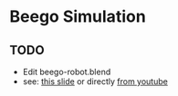 Beego Simulation
================

TODO
----

  - Edit beego-robot.blend
  - see: [this slide](http://anr-proteus.github.com/slides/demo.html#slide25) or directly [from youtube](http://www.youtube.com/embed/videoseries?list=PLDC1FC34E5AC69429&hd=1&rel=0)


